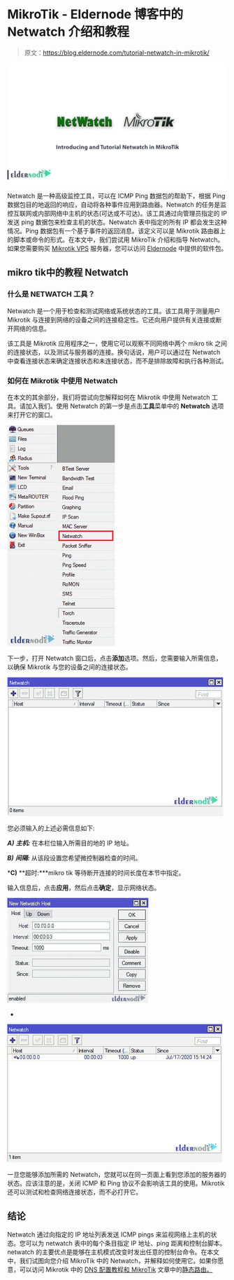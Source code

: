 # MikroTik - Eldernode 博客中的 Netwatch 介绍和教程

> 原文：<https://blog.eldernode.com/tutorial-netwatch-in-mikrotik/>

![Introducing and Tutorial Netwatch in MikroTik](img/83b842ca3d0aa9710c4581a6e773af71.png)

Netwatch 是一种高级监控工具，可以在 ICMP Ping 数据包的帮助下，根据 Ping 数据包目的地返回的响应，自动将各种事件应用到路由器。Netwatch 的任务是监控互联网或内部网络中主机的状态(可达或不可达)。该工具通过向管理员指定的 IP 发送 ping 数据包来检查主机的状态。Netwatch 表中指定的所有 IP 都会发生这种情况。Ping 数据包有一个基于事件的返回消息。该定义可以是 Mikrotik 路由器上的脚本或命令的形式。在本文中，我们尝试用 MikroTik 介绍和指导 Netwatch。如果您需要购买 [Mikrotik VPS](https://eldernode.com/mikrotik-vps-server/) 服务器，您可以访问 [Eldernode](https://eldernode.com/) 中提供的软件包。

## **mikro tik**中的教程 Netwatch

### 什么是 NETWATCH 工具？

Netwatch 是一个用于检查和测试网络或系统状态的工具。该工具用于测量用户 Mikrotik 与连接到网络的设备之间的连接稳定性。它还向用户提供有关连接或断开网络的信息。

该工具是 Mikrotik 应用程序之一，使用它可以观察不同网络中两个 mikro tik 之间的连接状态，以及测试与服务器的连接。换句话说，用户可以通过在 Netwatch 中查看连接状态来确定连接状态和未连接状态，而不是排除故障和执行各种测试。

### **如何在 Mikrotik** 中使用 Netwatch

在本文的其余部分，我们将尝试向您解释如何在 Mikrotik 中使用 Netwatch 工具。请加入我们。使用 Netwatch 的第一步是点击**工具**菜单中的 **Netwatch** 选项来打开它的窗口。

![How to use](img/ca5a6e61ddeb03a3808d6b471c4ce56f.png)

下一步，打开 Netwatch 窗口后，点击**添加**选项。然后，您需要输入所需信息，以确保 Mikrotik 与您的设备之间的连接状态。

![How to use Netwatch in Mikrotik server](img/aab9910d805ec9c5c5ff8aff0b790a31.png)

您必须输入的上述必需信息如下:

***A)** **主机:*** 在本栏位输入所需目的地的 IP 地址。

***B)** **间隔:*** 从该段设置您希望微控制器检查的时间。

***C)** **超时:***mikro tik 等待断开连接的时间长度在本节中指定。

输入信息后，点击**应用**，然后点击**确定**，显示网络状态。

![How to add new server to monitoring netwatch](img/2ac9fea72e62aef61f4ccc3fcac5cb93.png)

*

![netwatch](img/3d26f9a093b982786ce7fbf2f4a23a94.png)

一旦您能够添加所需的 Netwatch，您就可以在同一页面上看到您添加的服务器的状态。应该注意的是，关闭 ICMP 和 Ping 协议不会影响该工具的使用。Mikrotik 还可以测试和检查网络连接状态，而不必打开它。

## 结论

Netwatch 通过向指定的 IP 地址列表发送 ICMP pings 来监视网络上主机的状态。您可以为 netwatch 表中的每个条目指定 IP 地址、ping 距离和控制台脚本。netwatch 的主要优点是能够在主机模式改变时发出任意的控制台命令。在本文中，我们试图向您介绍 MikroTik 中的 Netwatch，并解释如何使用它。如果你愿意，可以访问 Mikrotik 中的 [DNS 配置教程和 MikroTik](https://blog.eldernode.com/dns-configuration-tutorial-in-mikrotik/) 文章中的[静态路由。](https://blog.eldernode.com/static-route-in-mikrotik/)